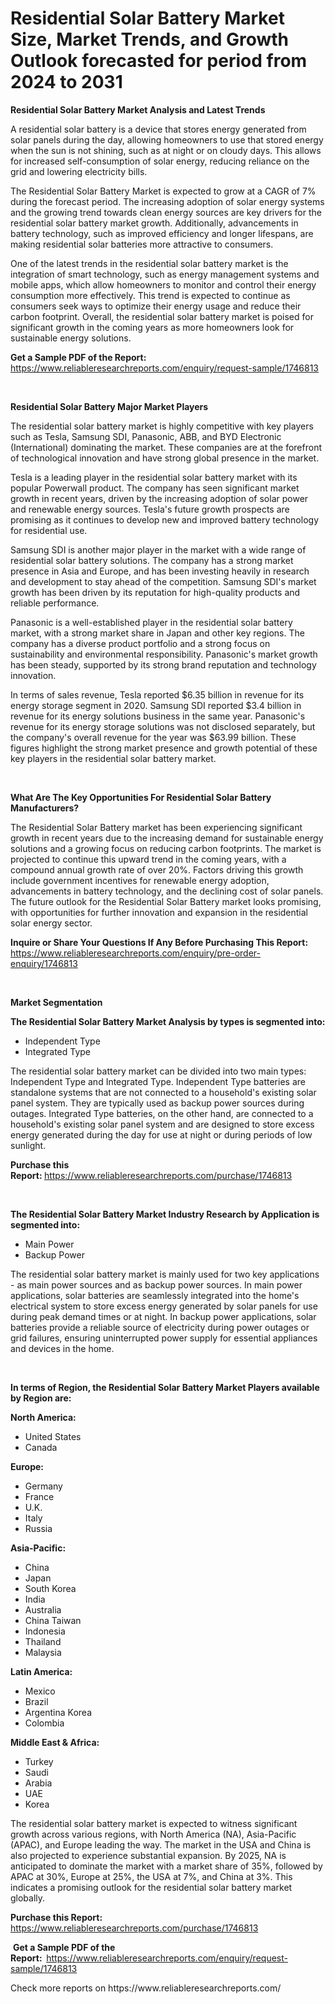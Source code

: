 <p><h1>Residential Solar Battery Market Size, Market Trends, and Growth Outlook forecasted for period from 2024 to 2031</h1></p><p><strong>Residential Solar Battery Market Analysis and Latest Trends</strong></p>
<p><p>A residential solar battery is a device that stores energy generated from solar panels during the day, allowing homeowners to use that stored energy when the sun is not shining, such as at night or on cloudy days. This allows for increased self-consumption of solar energy, reducing reliance on the grid and lowering electricity bills.</p><p>The Residential Solar Battery Market is expected to grow at a CAGR of 7% during the forecast period. The increasing adoption of solar energy systems and the growing trend towards clean energy sources are key drivers for the residential solar battery market growth. Additionally, advancements in battery technology, such as improved efficiency and longer lifespans, are making residential solar batteries more attractive to consumers.</p><p>One of the latest trends in the residential solar battery market is the integration of smart technology, such as energy management systems and mobile apps, which allow homeowners to monitor and control their energy consumption more effectively. This trend is expected to continue as consumers seek ways to optimize their energy usage and reduce their carbon footprint. Overall, the residential solar battery market is poised for significant growth in the coming years as more homeowners look for sustainable energy solutions.</p></p>
<p><strong>Get a Sample PDF of the Report:&nbsp;</strong> <a href="https://www.reliableresearchreports.com/enquiry/request-sample/1746813">https://www.reliableresearchreports.com/enquiry/request-sample/1746813</a></p>
<p>&nbsp;</p>
<p><strong>Residential Solar Battery Major Market Players</strong></p>
<p><p>The residential solar battery market is highly competitive with key players such as Tesla, Samsung SDI, Panasonic, ABB, and BYD Electronic (International) dominating the market. These companies are at the forefront of technological innovation and have strong global presence in the market.</p><p>Tesla is a leading player in the residential solar battery market with its popular Powerwall product. The company has seen significant market growth in recent years, driven by the increasing adoption of solar power and renewable energy sources. Tesla's future growth prospects are promising as it continues to develop new and improved battery technology for residential use.</p><p>Samsung SDI is another major player in the market with a wide range of residential solar battery solutions. The company has a strong market presence in Asia and Europe, and has been investing heavily in research and development to stay ahead of the competition. Samsung SDI's market growth has been driven by its reputation for high-quality products and reliable performance.</p><p>Panasonic is a well-established player in the residential solar battery market, with a strong market share in Japan and other key regions. The company has a diverse product portfolio and a strong focus on sustainability and environmental responsibility. Panasonic's market growth has been steady, supported by its strong brand reputation and technology innovation.</p><p>In terms of sales revenue, Tesla reported $6.35 billion in revenue for its energy storage segment in 2020. Samsung SDI reported $3.4 billion in revenue for its energy solutions business in the same year. Panasonic's revenue for its energy storage solutions was not disclosed separately, but the company's overall revenue for the year was $63.99 billion. These figures highlight the strong market presence and growth potential of these key players in the residential solar battery market.</p></p>
<p>&nbsp;</p>
<p><strong>What Are The Key Opportunities For Residential Solar Battery Manufacturers?</strong></p>
<p><p>The Residential Solar Battery market has been experiencing significant growth in recent years due to the increasing demand for sustainable energy solutions and a growing focus on reducing carbon footprints. The market is projected to continue this upward trend in the coming years, with a compound annual growth rate of over 20%. Factors driving this growth include government incentives for renewable energy adoption, advancements in battery technology, and the declining cost of solar panels. The future outlook for the Residential Solar Battery market looks promising, with opportunities for further innovation and expansion in the residential solar energy sector.</p></p>
<p><strong>Inquire or Share Your Questions If Any Before Purchasing This Report:</strong> <a href="https://www.reliableresearchreports.com/enquiry/pre-order-enquiry/1746813">https://www.reliableresearchreports.com/enquiry/pre-order-enquiry/1746813</a></p>
<p>&nbsp;</p>
<p><strong>Market Segmentation</strong></p>
<p><strong>The Residential Solar Battery Market Analysis by types is segmented into:</strong></p>
<p><ul><li>Independent Type</li><li>Integrated Type</li></ul></p>
<p><p>The residential solar battery market can be divided into two main types: Independent Type and Integrated Type. Independent Type batteries are standalone systems that are not connected to a household's existing solar panel system. They are typically used as backup power sources during outages. Integrated Type batteries, on the other hand, are connected to a household's existing solar panel system and are designed to store excess energy generated during the day for use at night or during periods of low sunlight.</p></p>
<p><strong>Purchase this Report:&nbsp;</strong><a href="https://www.reliableresearchreports.com/purchase/1746813">https://www.reliableresearchreports.com/purchase/1746813</a></p>
<p>&nbsp;</p>
<p><strong>The Residential Solar Battery Market Industry Research by Application is segmented into:</strong></p>
<p><ul><li>Main Power</li><li>Backup Power</li></ul></p>
<p><p>The residential solar battery market is mainly used for two key applications - as main power sources and as backup power sources. In main power applications, solar batteries are seamlessly integrated into the home's electrical system to store excess energy generated by solar panels for use during peak demand times or at night. In backup power applications, solar batteries provide a reliable source of electricity during power outages or grid failures, ensuring uninterrupted power supply for essential appliances and devices in the home.</p></p>
<p>&nbsp;</p>
<p><strong>In terms of Region, the Residential Solar Battery Market Players available by Region are:</strong></p>
<p>
    <p> <strong> North America: </strong>
        <ul>
            <li>United States</li>
            <li>Canada</li>
        </ul>
        </p> 
    <p> <strong> Europe: </strong>
        <ul>
            <li>Germany</li>
            <li>France</li>
            <li>U.K.</li>
            <li>Italy</li>
            <li>Russia</li>
        </ul>
        </p> 
    <p> <strong> Asia-Pacific: </strong>
        <ul>
            <li>China</li>
            <li>Japan</li>
            <li>South Korea</li>
            <li>India</li>
            <li>Australia</li>
            <li>China Taiwan</li>
            <li>Indonesia</li>
            <li>Thailand</li>
            <li>Malaysia</li>
        </ul>
        </p> 
    <p> <strong> Latin America: </strong>
        <ul>
            <li>Mexico</li>
            <li>Brazil</li>
            <li>Argentina Korea</li>
            <li>Colombia</li>
        </ul>
        </p> 
    <p> <strong> Middle East & Africa: </strong>
        <ul>
            <li>Turkey</li>
            <li>Saudi</li>
            <li>Arabia</li>
            <li>UAE</li>
            <li>Korea</li>
        </ul>
    </p>
    </p>
<p><p>The residential solar battery market is expected to witness significant growth across various regions, with North America (NA), Asia-Pacific (APAC), and Europe leading the way. The market in the USA and China is also projected to experience substantial expansion. By 2025, NA is anticipated to dominate the market with a market share of 35%, followed by APAC at 30%, Europe at 25%, the USA at 7%, and China at 3%. This indicates a promising outlook for the residential solar battery market globally.</p></p>
<p><strong>Purchase this Report: </strong><a href="https://www.reliableresearchreports.com/purchase/1746813">https://www.reliableresearchreports.com/purchase/1746813</a></p>
<p>&nbsp;<strong>Get a Sample PDF of the Report:&nbsp;&nbsp;</strong><a href="https://www.reliableresearchreports.com/enquiry/request-sample/1746813">https://www.reliableresearchreports.com/enquiry/request-sample/1746813</a></p>
<p><strong></strong></p>
<p>Check more reports on https://www.reliableresearchreports.com/</p>